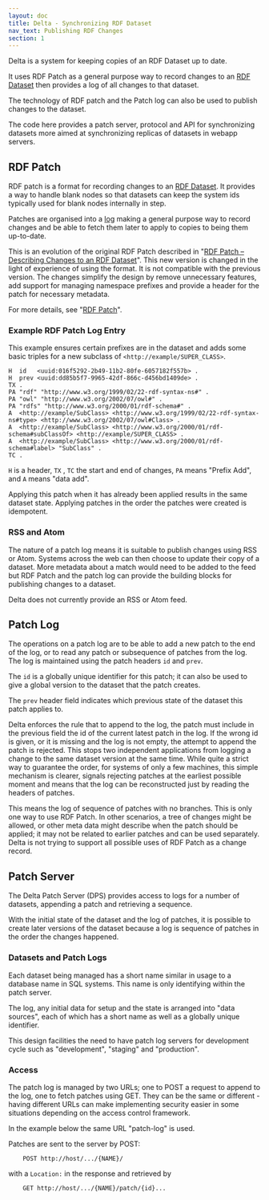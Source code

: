 ```yaml
---
layout: doc
title: Delta - Synchronizing RDF Dataset
nav_text: Publishing RDF Changes
section: 1
---
```

Delta is a system for keeping copies of an RDF Dataset up to date.

It uses RDF Patch as a general purpose way to record changes to
an [RDF Dataset](https://www.w3.org/TR/rdf11-concepts/#section-dataset)
then provides a log of all changes to that dataset.

The technology of RDF patch and the Patch log can also be used to
publish changes to the dataset.

The code here provides a patch server, protocol and API for
synchronizing datasets more aimed at synchronizing replicas of datasets
in webapp servers.

## RDF Patch

RDF patch is a format for recording changes to an
[RDF Dataset](https://www.w3.org/TR/rdf11-concepts/#section-dataset).
It provides a way to handle blank nodes so that datasets can keep the
system ids typically used for blank nodes internally in step.

Patches are organised into a [log](rdf-patch-logs.html) making a general purpose way
to record changes and be able to fetch them later to apply to copies to being
them up-to-date.

This is an evolution of the original RDF Patch described in
"[RDF Patch &ndash; Describing Changes to an RDF Dataset](https://afs.github.io/rdf-patch/)".
This new version is changed in the light of experience of using the
format. It is not compatible with the previous version.  The changes
simplify the design by remove unnecessary features, add support for
managing namespace prefixes and provide a header for the patch for
necessary metadata.

For more details, see "[RDF Patch](rdf-patch.html)".

### Example RDF Patch Log Entry

This example ensures certain prefixes are in the dataset and adds some
basic triples for a new subclass of `<http://example/SUPER_CLASS>`.

```
H  id   <uuid:016f5292-2b49-11b2-80fe-6057182f557b> .
H  prev <uuid:dd85b5f7-9965-42df-866c-d456bd1409de> .
TX .
PA "rdf" "http://www.w3.org/1999/02/22-rdf-syntax-ns#" .
PA "owl" "http://www.w3.org/2002/07/owl#" .
PA "rdfs" "http://www.w3.org/2000/01/rdf-schema#" .
A  <http://example/SubClass> <http://www.w3.org/1999/02/22-rdf-syntax-ns#type> <http://www.w3.org/2002/07/owl#Class> .
A  <http://example/SubClass> <http://www.w3.org/2000/01/rdf-schema#subClassOf> <http://example/SUPER_CLASS> .
A  <http://example/SubClass> <http://www.w3.org/2000/01/rdf-schema#label> "SubClass" .
TC .
```

`H` is a header, `TX` , `TC` the start and end of changes, `PA` means "Prefix Add",
and `A` means "data add".

Applying this patch when it has already been applied results in the same
dataset state. Applying patches in the order the patches were
created is idempotent.

### RSS and Atom

The nature of a patch log means it is suitable to publish changes using
RSS or Atom.  Systems across the web can then choose to update their
copy of a dataset.  More metadata about a match would need to be added
to the feed but RDF Patch and the patch log can provide the building
blocks for publishing changes to a dataset.

Delta does not currently provide an RSS or Atom feed.

## Patch Log

The operations on a patch log are to be able to add a new patch to the
end of the log, or to read any patch or subsequence of patches from the
log. The log is maintained using the patch headers  `id` and `prev`.

The `id` is a globally unique identifier for this patch; it can also be
used to give a global version to the dataset that the patch creates.

The `prev` header field indicates which previous state of the
dataset this patch applies to.

Delta enforces the rule that to append to the log, the patch must
include in the previous field the id of the current latest patch in the log.
If the wrong id is given, or it is missing and the log is not empty,
the attempt to append the patch is rejected. This stops two independent applications
from logging a change to the same dataset version at the same time.
While quite a strict way to guarantee the order, for systems of only a
few machines, this simple mechanism is clearer, signals rejecting
patches at the earliest possible moment and means that the log can be
reconstructed just by reading the headers of patches.

This means the log of sequence of patches with no branches.  This is
only one way to use RDF Patch.  In other scenarios, a tree of changes
might be allowed, or other meta data might describe when the patch
should be applied; it may not be related to earlier patches and can be
used separately.  Delta is not trying to support all possible uses of
RDF Patch as a change record.

## Patch Server

The Delta Patch Server (DPS) provides access to logs for a number of datasets,
appending a patch and retrieving a sequence.

With the initial state of the dataset and the log of patches, it is
possible to create later versions of the dataset because a log is
sequence of patches in the order the changes happened.

### Datasets and Patch Logs

Each dataset being managed has a short name similar in usage to a
database name in SQL systems. This name is only identifying within the
patch server.

The log, any initial data for setup and the state is arranged into "data sources",
each of which has a short name as well as a globally unique identifier.

This design facilities the need to have patch log servers for development cycle such as
"development", "staging" and "production".

### Access

The patch log is managed by two URLs; one to POST a request to append to
the log, one to fetch patches using GET.  They can be the same or
different - having different URLs can make implementing security easier
in some situations depending on the access control framework.

In the example below the same URL "patch-log" is used.

Patches are sent to the server by POST:

```
    POST http://host/.../{NAME}/
```
with a `Location:` in the response and retrieved by
```
    GET http://host/.../{NAME}/patch/{id}...
```
